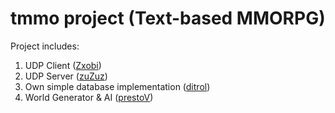 # tmmo project (Text-based MMORPG)

Project includes:

1. UDP Client ([Zxobi](https://github.com/Zxobi))
2. UDP Server ([zuZuz](https://github.com/ZuZuz))
3. Own simple database implementation ([ditrol](https://github.com/ditrol))
4. World Generator & AI ([prestoV](https://github.com/prestoV))

